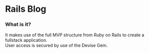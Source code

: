 # Rails Blog

<h3> What is it? </h3>
It makes use of the full MVP structure from Ruby on Rails to create a fullstack application. <br>
User access is secured by use of the Devise Gem. 

